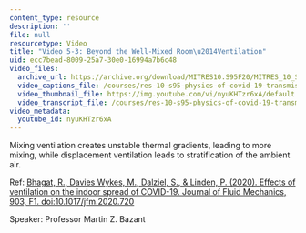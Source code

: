 ```yaml
---
content_type: resource
description: ''
file: null
resourcetype: Video
title: "Video 5-3: Beyond the Well-Mixed Room\u2014Ventilation"
uid: ecc7bead-8009-25a7-30e0-16994a7b6c48
video_files:
  archive_url: https://archive.org/download/MITRES10.S95F20/MITRES_10_S95F20_0503_300k.mp4
  video_captions_file: /courses/res-10-s95-physics-of-covid-19-transmission-fall-2020/2d7dafe8199c5fbc959af34b07ddc24f_nyuKHTzr6xA.vtt
  video_thumbnail_file: https://img.youtube.com/vi/nyuKHTzr6xA/default.jpg
  video_transcript_file: /courses/res-10-s95-physics-of-covid-19-transmission-fall-2020/1590e0f2915123314cdb8663bfd68876_nyuKHTzr6xA.pdf
video_metadata:
  youtube_id: nyuKHTzr6xA
---
```


Mixing ventilation creates unstable thermal gradients, leading to more mixing, while displacement ventilation leads to stratification of the ambient air.

Ref: [Bhagat, R., Davies Wykes, M., Dalziel, S., & Linden, P. (2020). Effects of ventilation on the indoor spread of COVID-19. Journal of Fluid Mechanics, 903, F1. doi:10.1017/jfm.2020.720](https://doi.org/10.1017/jfm.2020.720)

Speaker: Professor Martin Z. Bazant